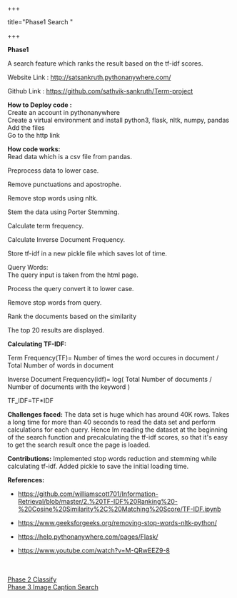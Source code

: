 +++

title="Phase1 Search "

+++

**Phase1**

A search feature which ranks the result based on the tf-idf scores.

 Website Link : http://satsankruth.pythonanywhere.com/
 
 Github Link : https://github.com/sathvik-sankruth/Term-project

**How to Deploy code :**<br>
 Create an account in pythonanywhere<br>
 Create a virtual environment and install python3, flask, nltk, numpy, pandas<br>
 Add the files<br>
 Go to the http link<br>

**How code works:**<br>
 Read data which is a csv file from pandas.
 
 Preprocess data to lower case. 
 
 Remove punctuations and apostrophe. 
 
 Remove stop words using nltk. 
 
 Stem the data using Porter Stemming. 
 
 Calculate term frequency. 
 
 Calculate Inverse Document Frequency. 
 
 Store tf-idf in a new pickle file which saves lot of time. 


 Query Words: <br>
  The query input is taken from the html page.

  Process the query convert it to lower case.

  Remove stop words from query.

  Rank the documents based on the similarity

  The top 20 results are displayed.

**Calculating TF-IDF:**

 Term Frequency(TF)= Number of times the word occures in document / Total Number of words in document

 Inverse Document Frequency(idf)= log( Total Number of documents / Number of documents with the keyword )

 TF_IDF=TF*IDF 


**Challenges faced:**
 The data set is huge which has around 40K rows. Takes a long time for more than 40 seconds to read the data set and perform calculations for each query. Hence Im reading the dataset at the beginning of the search function and precalculating the tf-idf scores, so that it's easy to get the search result once the page is loaded.

**Contributions:**
 Implemented stop words reduction and stemming while calculating tf-idf. 
 Added pickle to save the initial loading time. 


**References:**

 * https://github.com/williamscott701/Information-Retrieval/blob/master/2.%20TF-IDF%20Ranking%20-%20Cosine%20Similarity%2C%20Matching%20Score/TF-IDF.ipynb

 * https://www.geeksforgeeks.org/removing-stop-words-nltk-python/

 * https://help.pythonanywhere.com/pages/Flask/

 * https://www.youtube.com/watch?v=M-QRwEEZ9-8


<br><br>
[Phase 2 Classify](https://sathvik-sankruth.netlify.com/project/phase2classifier/) <br>
[Phase 3 Image Caption Search](https://sathvik-sankruth.netlify.com/project/phase3imagecaption/)<br>
<br><br>

